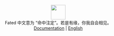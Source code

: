 <p align="center" class="mb-2">
	<img class="not-gallery-item" height="48" src="https://grayjunzi.github.io/gallery/logo/fated.png">
	<br> Fated 中文意为 “命中注定”。若是有缘，你我自会相见。
	<br>
	<a href="">Documentation</a> |
	<a href="">English</a>
	<br>
</p>